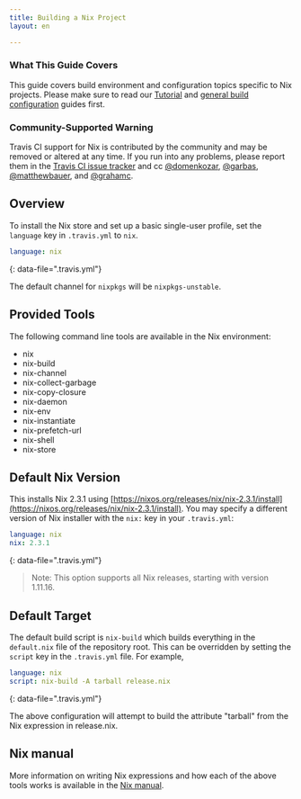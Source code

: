 ```yaml
---
title: Building a Nix Project
layout: en

---
```


### What This Guide Covers

This guide covers build environment and configuration topics specific to Nix projects. Please make sure to read our [Tutorial](/user/tutorial/) and [general build configuration](/user/customizing-the-build/) guides first.



### Community-Supported Warning

Travis CI support for Nix is contributed by the community and may be removed
or altered at any time. If you run into any problems, please report them in the
[Travis CI issue tracker](https://github.com/travis-ci/travis-ci/issues/new?labels=community:nix)
and cc [@domenkozar](https://github.com/domenkozar), [@garbas](https://github.com/garbas), [@matthewbauer](https://github.com/matthewbauer), and [@grahamc](https://github.com/grahamc).

## Overview

To install the Nix store and set up a basic single-user profile, set the `language` key in `.travis.yml` to `nix`.

```yaml
language: nix
```
{: data-file=".travis.yml"}

The default channel for `nixpkgs` will be `nixpkgs-unstable`.

## Provided Tools

The following command line tools are available in the Nix environment:

- nix
- nix-build
- nix-channel
- nix-collect-garbage
- nix-copy-closure
- nix-daemon
- nix-env
- nix-instantiate
- nix-prefetch-url
- nix-shell
- nix-store

## Default Nix Version

This installs Nix 2.3.1 using [https://nixos.org/releases/nix/nix-2.3.1/install](https://nixos.org/releases/nix/nix-2.3.1/install). You may specify a different version of Nix installer with the `nix:` key in your `.travis.yml`:

```yaml
language: nix
nix: 2.3.1
```
{: data-file=".travis.yml"}


> Note: This option supports all Nix releases, starting with version 1.11.16.

## Default Target

The default build script is `nix-build` which builds everything in the `default.nix` file of the repository root. This can be overridden by setting the `script` key in the `.travis.yml` file. For example,

```yaml
language: nix
script: nix-build -A tarball release.nix
```
{: data-file=".travis.yml"}

The above configuration will attempt to build the attribute "tarball" from the Nix expression in release.nix.

## Nix manual

More information on writing Nix expressions and how each of the above tools works is available in the [Nix manual](https://nixos.org/nix/manual/).
